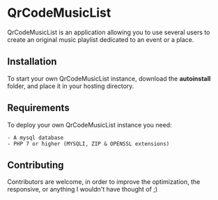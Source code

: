 # QrCodeMusicList
QrCodeMusicList is an application allowing you to use several users to create an original music playlist dedicated to an event or a place.

## Installation
To start your own QrCodeMusicList instance, download the **autoinstall** folder, and place it in your hosting directory.

## Requirements
To deploy your own QrCodeMusicList instance you need:
    
    - A mysql database
    - PHP 7 or higher (MYSQLI, ZIP & OPENSSL extensions)
    
## Contributing
Contributors are welcome, in order to improve the optimization, the responsive, or anything I wouldn't have thought of ;)

